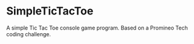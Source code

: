 # SimpleTicTacToe

A simple Tic Tac Toe console game program.
Based on a Promineo Tech coding challenge.
